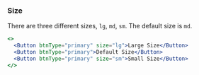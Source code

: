 <demo>

### Size

There are three different sizes, `lg`, `md`, `sm`. The default size is `md`.

```jsx live
<>
  <Button btnType="primary" size="lg">Large Size</Button>
  <Button btnType="primary">Default Size</Button>
  <Button btnType="primary" size="sm">Small Size</Button>
</>
```

</demo>
